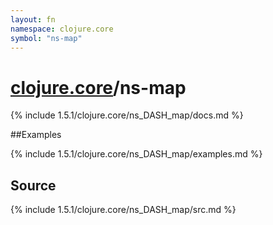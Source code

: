 ```yaml
---
layout: fn
namespace: clojure.core
symbol: "ns-map"
---
```


# [clojure.core](../)/ns-map

{% include 1.5.1/clojure.core/ns_DASH_map/docs.md %}

##Examples

{% include 1.5.1/clojure.core/ns_DASH_map/examples.md %}
## Source
{% include 1.5.1/clojure.core/ns_DASH_map/src.md %}

